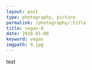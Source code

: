 ```yaml
---
layout: post
type: photography, picture
permalink: /photography/:title
title: vegas-9
date: 2018-01-08
keyword: vegas
imgpath: 9.jpg
---
```


test
